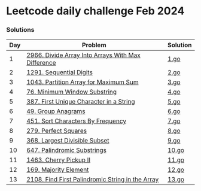# Leetcode daily challenge Feb 2024

### Solutions
| Day | Problem | Solution |
| --- | ------- | -------- |
| 1 | [2966. Divide Array Into Arrays With Max Difference](https://leetcode.com/problems/divide-array-into-arrays-with-max-difference/description) | [1.go](./1.go) |
| 2 | [1291. Sequential Digits](https://leetcode.com/problems/sequential-digits/description) | [2.go](./2.go) |
| 3 | [1043. Partition Array for Maximum Sum](https://leetcode.com/problems/partition-array-for-maximum-sum/description) | [3.go](./3.go) |
| 4 | [76. Minimum Window Substring](https://leetcode.com/problems/minimum-window-substring/description) | [4.go](./4.go) |
| 5 | [387. First Unique Character in a String](https://leetcode.com/problems/first-unique-character-in-a-string/description/) | [5.go](./5.go) |
| 6 | [49. Group Anagrams](https://leetcode.com/problems/group-anagrams/description) | [6.go](./6.go) |
| 7 | [451. Sort Characters By Frequency](https://leetcode.com/problems/sort-characters-by-frequency/description) | [7.go](./7.go) |
| 8 | [279. Perfect Squares](https://leetcode.com/problems/perfect-squares/description) | [8.go](./8.go) |
| 9 | [368. Largest Divisible Subset](https://leetcode.com/problems/largest-divisible-subset/description) | [9.go](./9.go) |
| 10 | [647. Palindromic Substrings](https://leetcode.com/problems/palindromic-substrings/description) | [10.go](./10.go) |
| 11 | [1463. Cherry Pickup II](https://leetcode.com/problems/cherry-pickup-ii/description) | [11.go](./11.go) |
| 12 | [169. Majority Element](https://leetcode.com/problems/majority-element/description) | [12.go](./12.go) |
| 13 | [2108. Find First Palindromic String in the Array](https://leetcode.com/problems/find-first-palindromic-string-in-the-array/description) | [13.go](./13.go) |
